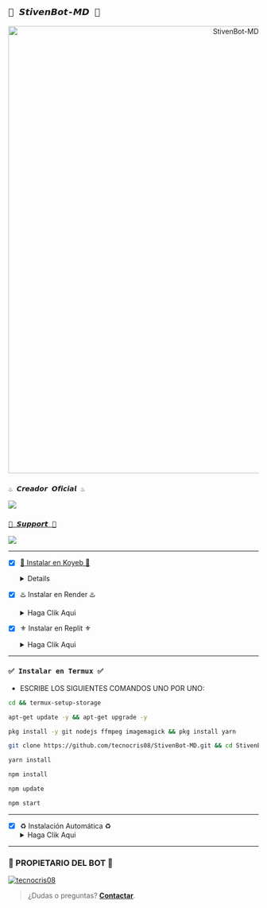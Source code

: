 ## `🌌 𝙎𝙩𝙞𝙫𝙚𝙣𝘽𝙤𝙩-𝙈𝘿 🌌` 
<p align="center">
<img src="https://i.postimg.cc/RFMgMHV9/b554f657cecdb9add03af656908d9fab.jpg" alt="StivenBot-MD" width="900"/>
</p>

### `♨️ 𝘾𝙧𝙚𝙖𝙙𝙤𝙧 𝙊𝙛𝙞𝙘𝙞𝙖𝙡 ♨️`
<a href="https://api.whatsapp.com/send/?phone=573148624888&text=/estado&type=phone_number&app_absent=0" target="blank"><img src="https://img.shields.io/badge/𝘾𝙧𝙚𝙖𝙙𝙤𝙧-25D366?style=for-the-badge&logo=whatsapp&logoColor=white" />


### `🥏 𝙎𝙪𝙥𝙥𝙤𝙧𝙩 🥏`
<a href="https://api.whatsapp.com/send/?phone=573148624888&text=/estado&type=phone_number&app_absent=0" target="blank"><img src="https://img.shields.io/badge/𝙎𝙤𝙥𝙤𝙧𝙩𝙚_𝘽𝙤𝙩𝙨-25D366?style=for-the-badge&logo=whatsapp&logoColor=white" />

-----
- [x] 🍁 Instalar en Koyeb 🍁 <details><summary>Haga Clik Aqui</summary><[![Koyeb Bot](https://www.koyeb.com/static/images/deploy/button.svg)](https://app.koyeb.com/deploy?type=git&repository=https://github.com/tecnocris08/StivenBot-MD&branch=master&name=StivenBot-MD)></details>


- [x] ♨️ Instalar en Render ♨️ <details><summary>Haga Clik Aqui</summary><[![Deploy to Render](https://render.com/images/deploy-to-render-button.svg)](https://dashboard.render.com/blueprint/new?repo=https%3A%2F%2Fgithub.com%2tecnocris08%2FStivenBot-MD)></details>


- [x] ⚜️ Instalar en Replit ⚜️ <details><summary>Haga Clik Aqui</summary><[![Run Repl.it](https://repl.it/badge/github/tecnocris08/StivenBot-MD)](https://replit/github/tecnocris08/StivenBot-MD)></details>
-----
### `✅ Instalar en Termux ✅` 
- ESCRIBE LOS SIGUIENTES COMANDOS UNO POR UNO:
```bash
cd && termux-setup-storage
```

```bash
apt-get update -y && apt-get upgrade -y
```

```bash
pkg install -y git nodejs ffmpeg imagemagick && pkg install yarn 
```

```bash
git clone https://github.com/tecnocris08/StivenBot-MD.git && cd StivenBot-MD
```

```bash
yarn install
```

```bash
npm install
```

```bash
npm update
```

```bash
npm start
```
-----
- [x] ♻️ Instalación Automática ♻️ <details><summary>Haga Clik Aqui</summary><[![Koyeb Bot](https://www.koyeb.com/static/images/deploy/button.svg)](https://app.koyeb.com/deploy?type=git&repository=https://github.com/tecnocris08/StivenBot-MD&branch=master&name=StivenBot-MD)></details>
-----

### 👑 PROPIETARIO DEL BOT 👑 
[![tecnocris08](https://github.com/tecnocris08.png?size=300)](https://github.com/tecnocris08) 
> ¿Dudas o preguntas? **[Contactar](https://wa.me/573148624888)**.
>
